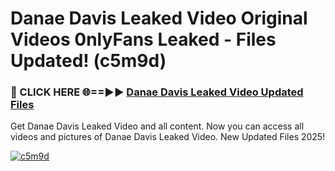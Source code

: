# Danae Davis Leaked Video Original Videos 0nlyFans Leaked - Files Updated! (c5m9d)

<h3>🔴 CLICK HERE 🌐==►► <a href="https://tinyurl.com/3hn5wdd3" rel="nofollow">Danae Davis Leaked Video Updated Files</a></h3>

Get Danae Davis Leaked Video and all content. Now you can access all videos and pictures of Danae Davis Leaked Video. New Updated Files 2025!

[![c5m9d](https://i.imgur.com/4HnBqBT.gif)](https://tinyurl.com/3hn5wdd3)
